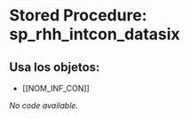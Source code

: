 # Stored Procedure: sp_rhh_intcon_datasix

## Usa los objetos:
- [[NOM_INF_CON]]

*No code available.*
